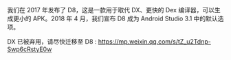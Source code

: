我们在 2017 年发布了 D8，这是一款用于取代 DX、更快的 Dex 编译器，可以生成更小的 APK。2018 年 4 月，我们宣布 D8 成为 Android Studio 3.1 中的默认选项。 

DX 已被弃用，请尽快迁移至 D8 : https://mp.weixin.qq.com/s/tZ_u2Tdnp-Swp6cRstyE0w
